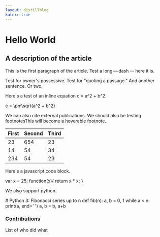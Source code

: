 ```yaml
---
layout: distillblog
katex: true
---
```

<script type="text/front-matter">
  title: Article Title
  published: Jan 10, 2017
  authors:
  - Chris Olah:
  - Shan Carter: http://shancarter.com
  affiliations:
  - Google Brain:
  - Google Brain: http://g.co/brain
</script>

<dt-article>
  <script type="text/article"></script>
  <h1>Hello World</h1>
  <h2>A description of the article</h2>
  <dt-byline></dt-byline>
  <p>This is the first paragraph of the article. Test a long&thinsp;&mdash;&thinsp;dash -- here it is.</p>
  <p>Test for owner's possessive. Test for "quoting a passage." And another sentence. Or two.</p>
  <p>Here's a test of an inline equation <dt-math>c = a^2 + b^2</dt-math>.</p>
  <dt-math block>c = \pm\sqrt{a^2 + b^2}</dt-math>
  <p>We can also cite <dt-cite key="gregor2015draw,mercier2011humans"></dt-cite> external publications. <dt-cite key="dong2014image,dumoulin2016guide,mordvintsev2015inceptionism"></dt-cite> We should also be testing footnotes<dt-fn>This will become a hoverable footnote.</dt-fn>.</p>
  <table>
    <thead>
      <tr><th>First</th><th>Second</th><th>Third</th></tr>
    </thead>
    <tbody>
      <tr><td>23</td><td>654</td><td>23</td></tr>
      <tr><td>14</td><td>54</td><td>34</td></tr>
      <tr><td>234</td><td>54</td><td>23</td></tr>
    </tbody>
  </table>
  <p>Here's a javascript code block.</p>
  <dt-code block language="javascript">
    var x = 25;
    function(x){
      return x * x;
    }
  </dt-code>
  <p>We also support python.</p>
  <dt-code block language="python">
    # Python 3: Fibonacci series up to n
      def fib(n):
        a, b = 0, 1
          while a < n:
            print(a, end=' ')
            a, b = b, a+b
  </dt-code>
</dt-article>

<script type="text/bibliography">
  @article{gregor2015draw,
    title={DRAW: A recurrent neural network for image generation},
    author={Gregor, Karol and Danihelka, Ivo and Graves, Alex and Rezende, Danilo Jimenez and Wierstra, Daan},
    journal={arXiv preprint arXiv:1502.04623},
    year={2015},
    url ={https://arxiv.org/pdf/1502.04623.pdf}
  }
  @article{mercier2011humans,
    title={Why do humans reason? Arguments for an argumentative theory},
    author={Mercier, Hugo and Sperber, Dan},
    journal={Behavioral and brain sciences},
    volume={34},
    number={02},
    pages={57--74},
    year={2011},
    publisher={Cambridge Univ Press},
    doi={10.1017/S0140525X10000968}
  }
  @article{dong2014image,
    title={Image super-resolution using deep convolutional networks},
    author={Dong, Chao and Loy, Chen Change and He, Kaiming and Tang, Xiaoou},
    journal={arXiv preprint arXiv:1501.00092},
    year={2014},
    url={https://arxiv.org/pdf/1501.00092.pdf}
  }
  @article{dumoulin2016adversarially,
    title={Adversarially Learned Inference},
    author={Dumoulin, Vincent and Belghazi, Ishmael and Poole, Ben and Lamb, Alex and Arjovsky, Martin and Mastropietro, Olivier and Courville, Aaron},
    journal={arXiv preprint arXiv:1606.00704},
    year={2016},
    url={https://arxiv.org/pdf/1606.00704.pdf}
  }
  @article{dumoulin2016guide,
    title={A guide to convolution arithmetic for deep learning},
    author={Dumoulin, Vincent and Visin, Francesco},
    journal={arXiv preprint arXiv:1603.07285},
    year={2016},
    url={https://arxiv.org/pdf/1603.07285.pdf}
  }
  @article{donahue2016adversarial,
    title={Adversarial Feature Learning},
    author={Donahue, Jeff and Kr{\"a}henb{\"u}hl, Philipp and Darrell, Trevor},
    journal={arXiv preprint arXiv:1605.09782},
    year={2016},
    url={https://arxiv.org/pdf/1605.09782.pdf}
  }
  @article{gauthier2014conditional,
    title={Conditional generative adversarial nets for convolutional face generation},
    author={Gauthier, Jon},
    journal={Class Project for Stanford CS231N: Convolutional Neural Networks for Visual Recognition, Winter semester},
    volume={2014},
    year={2014},
    url={http://www.foldl.me/uploads/papers/tr-cgans.pdf}
  }
  @article{henaff2015geodesics,
    title={Geodesics of learned representations},
    author={H{\'e}naff, Olivier J and Simoncelli, Eero P},
    journal={arXiv preprint arXiv:1511.06394},
    year={2015},
    url={https://arxiv.org/pdf/1511.06394.pdf}
  }
  @article{johnson2016perceptual,
    title={Perceptual losses for real-time style transfer and super-resolution},
    author={Johnson, Justin and Alahi, Alexandre and Fei-Fei, Li},
    journal={arXiv preprint arXiv:1603.08155},
    year={2016},
    url={https://arxiv.org/pdf/1603.08155.pdf}
  }
  @article{mordvintsev2015inceptionism,
    title={Inceptionism: Going deeper into neural networks},
    author={Mordvintsev, Alexander and Olah, Christopher and Tyka, Mike},
    journal={Google Research Blog},
    year={2015},
    url={https://research.googleblog.com/2015/06/inceptionism-going-deeper-into-neural.html}
  }
  @misc{mordvintsev2016deepdreaming,
    title={DeepDreaming with TensorFlow},
    author={Mordvintsev, Alexander},
    year={2016},
    url={https://github.com/tensorflow/tensorflow/blob/master/tensorflow/examples/tutorials/deepdream/deepdream.ipynb},
  }
  @article{radford2015unsupervised,
    title={Unsupervised representation learning with deep convolutional generative adversarial networks},
    author={Radford, Alec and Metz, Luke and Chintala, Soumith},
    journal={arXiv preprint arXiv:1511.06434},
    year={2015},
    url={https://arxiv.org/pdf/1511.06434.pdf}
  }
  @inproceedings{salimans2016improved,
    title={Improved techniques for training gans},
    author={Salimans, Tim and Goodfellow, Ian and Zaremba, Wojciech and Cheung, Vicki and Radford, Alec and Chen, Xi},
    booktitle={Advances in Neural Information Processing Systems},
    pages={2226--2234},
    year={2016},
    url={https://arxiv.org/pdf/1606.03498.pdf}
  }
  @article{shi2016deconvolution,
    title={Is the deconvolution layer the same as a convolutional layer?},
    author={Shi, Wenzhe and Caballero, Jose and Theis, Lucas and Huszar, Ferenc and Aitken, Andrew and Ledig, Christian and Wang, Zehan},
    journal={arXiv preprint arXiv:1609.07009},
    year={2016},
    url={https://arxiv.org/pdf/1609.07009.pdf}
  }
  @inproceedings{shi2016real,
    title={Real-time single image and video super-resolution using an efficient sub-pixel convolutional neural network},
    author={Shi, Wenzhe and Caballero, Jose and Husz{\'a}r, Ferenc and Totz, Johannes and Aitken, Andrew P and Bishop, Rob and Rueckert, Daniel and Wang, Zehan},
    booktitle={Proceedings of the IEEE Conference on Computer Vision and Pattern Recognition},
    pages={1874--1883},
    year={2016},
    url={https://arxiv.org/pdf/1609.05158.pdf},
    doi={10.1109/cvpr.2016.207}
  }
</script>
<dt-appendix>
  <h3>Contributions</h3>
  <p>List of who did what</p>
</dt-appendix>
